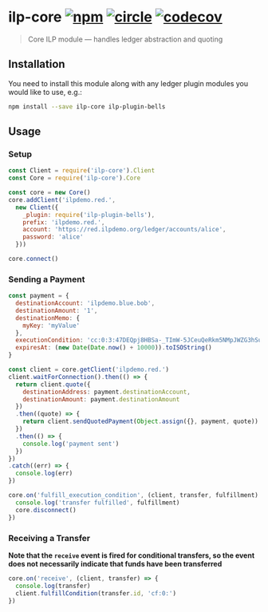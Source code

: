 # ilp-core [![npm][npm-image]][npm-url] [![circle][circle-image]][circle-url] [![codecov][codecov-image]][codecov-url]

[npm-image]: https://img.shields.io/npm/v/ilp-core.svg?style=flat
[npm-url]: https://npmjs.org/package/ilp-core
[circle-image]: https://circleci.com/gh/interledger/js-ilp-core.svg?style=shield
[circle-url]: https://circleci.com/gh/interledger/js-ilp-core
[codecov-image]: https://codecov.io/gh/interledger/js-ilp-core/branch/master/graph/badge.svg
[codecov-url]: https://codecov.io/gh/interledger/js-ilp-core

> Core ILP module — handles ledger abstraction and quoting

## Installation

You need to install this module along with any ledger plugin modules you would like to use, e.g.:

``` sh
npm install --save ilp-core ilp-plugin-bells
```

## Usage

### Setup

``` js
const Client = require('ilp-core').Client
const Core = require('ilp-core').Core

const core = new Core()
core.addClient('ilpdemo.red.',
  new Client({
    _plugin: require('ilp-plugin-bells'),
    prefix: 'ilpdemo.red.',
    account: 'https://red.ilpdemo.org/ledger/accounts/alice',
    password: 'alice'
  }))

core.connect()
```

### Sending a Payment

``` js
const payment = {
  destinationAccount: 'ilpdemo.blue.bob',
  destinationAmount: '1',
  destinationMemo: {
    myKey: 'myValue'
  },
  executionCondition: 'cc:0:3:47DEQpj8HBSa-_TImW-5JCeuQeRkm5NMpJWZG3hSuFU:0',
  expiresAt: (new Date(Date.now() + 10000)).toISOString()
}

const client = core.getClient('ilpdemo.red.')
client.waitForConnection().then(() => {
  return client.quote({
    destinationAddress: payment.destinationAccount,
    destinationAmount: payment.destinationAmount
  })
  .then((quote) => {
    return client.sendQuotedPayment(Object.assign({}, payment, quote))
  })
  .then(() => {
    console.log('payment sent')
  })
})
.catch((err) => {
  console.log(err)
})

core.on('fulfill_execution_condition', (client, transfer, fulfillment) => {
  console.log('transfer fulfilled', fulfillment)
  core.disconnect()
})

```

### Receiving a Transfer

**Note that the `receive` event is fired for conditional transfers, so the event does not necessarily indicate that funds have been transferred**

``` js
core.on('receive', (client, transfer) => {
  console.log(transfer)
  client.fulfillCondition(transfer.id, 'cf:0:')
})
```

